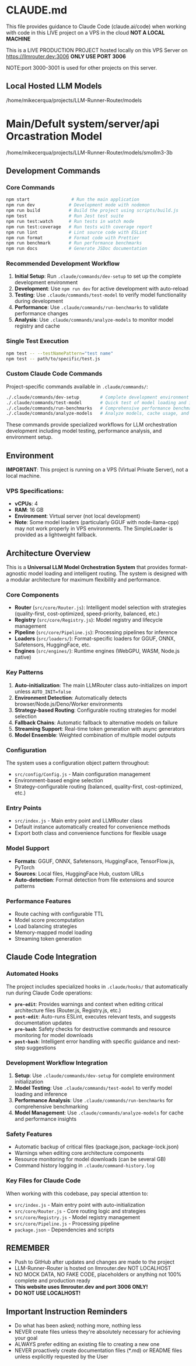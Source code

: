 # CLAUDE.md

This file provides guidance to Claude Code (claude.ai/code) when working with code in this LIVE project on a VPS in the cloud **NOT A LOCAL MACHINE**

This is a LIVE PRODUCTION PROJECT hosted locally on this VPS Server on https://llmrouter.dev:3006
**ONLY USE PORT 3006**

NOTE:port 3000-3001 is used for other projects on this server. 

## Local Hosted LLM Models
/home/mikecerqua/projects/LLM-Runner-Router/models

# Main/Defult system/server/api Orcastration Model
/home/mikecerqua/projects/LLM-Runner-Router/models/smollm3-3b

## Development Commands

### Core Commands
```bash
npm start                # Run the main application
npm run dev             # Development mode with nodemon
npm run build           # Build the project using scripts/build.js
npm test                # Run Jest test suite
npm run test:watch      # Run tests in watch mode
npm run test:coverage   # Run tests with coverage report
npm run lint            # Lint source code with ESLint
npm run format          # Format code with Prettier
npm run benchmark       # Run performance benchmarks
npm run docs            # Generate JSDoc documentation
```

### Recommended Development Workflow

1. **Initial Setup**: Run `.claude/commands/dev-setup` to set up the complete development environment
2. **Development**: Use `npm run dev` for active development with auto-reload
3. **Testing**: Use `.claude/commands/test-model` to verify model functionality during development
4. **Performance**: Use `.claude/commands/run-benchmarks` to validate performance changes
5. **Analysis**: Use `.claude/commands/analyze-models` to monitor model registry and cache

### Single Test Execution
```bash
npm test -- --testNamePattern="test name"
npm test -- path/to/specific/test.js
```

### Custom Claude Code Commands

Project-specific commands available in `.claude/commands/`:

```bash
./.claude/commands/dev-setup        # Complete development environment setup
./.claude/commands/test-model       # Quick test of model loading and inference
./.claude/commands/run-benchmarks   # Comprehensive performance benchmarking
./.claude/commands/analyze-models   # Analyze models, cache usage, and metrics
```

These commands provide specialized workflows for LLM orchestration development including model testing, performance analysis, and environment setup.

## Environment

**IMPORTANT**: This project is running on a VPS (Virtual Private Server), not a local machine.

### VPS Specifications:
- **vCPUs**: 4
- **RAM**: 16 GB
- **Environment**: Virtual server (not local development)
- **Note**: Some model loaders (particularly GGUF with node-llama-cpp) may not work properly in VPS environments. The SimpleLoader is provided as a lightweight fallback.

## Architecture Overview

This is a **Universal LLM Model Orchestration System** that provides format-agnostic model loading and intelligent routing. The system is designed with a modular architecture for maximum flexibility and performance.

### Core Components

- **Router** (`src/core/Router.js`): Intelligent model selection with strategies (quality-first, cost-optimized, speed-priority, balanced, etc.)
- **Registry** (`src/core/Registry.js`): Model registry and lifecycle management
- **Pipeline** (`src/core/Pipeline.js`): Processing pipelines for inference
- **Loaders** (`src/loaders/`): Format-specific loaders for GGUF, ONNX, Safetensors, HuggingFace, etc.
- **Engines** (`src/engines/`): Runtime engines (WebGPU, WASM, Node.js native)

### Key Patterns

1. **Auto-initialization**: The main LLMRouter class auto-initializes on import unless `AUTO_INIT=false`
2. **Environment Detection**: Automatically detects browser/Node.js/Deno/Worker environments
3. **Strategy-based Routing**: Configurable routing strategies for model selection
4. **Fallback Chains**: Automatic fallback to alternative models on failure
5. **Streaming Support**: Real-time token generation with async generators
6. **Model Ensemble**: Weighted combination of multiple model outputs

### Configuration

The system uses a configuration object pattern throughout:
- `src/config/Config.js` - Main configuration management
- Environment-based engine selection
- Strategy-configurable routing (balanced, quality-first, cost-optimized, etc.)

### Entry Points

- `src/index.js` - Main entry point and LLMRouter class
- Default instance automatically created for convenience methods
- Export both class and convenience functions for flexible usage

### Model Support

- **Formats**: GGUF, ONNX, Safetensors, HuggingFace, TensorFlow.js, PyTorch
- **Sources**: Local files, HuggingFace Hub, custom URLs
- **Auto-detection**: Format detection from file extensions and source patterns

### Performance Features

- Route caching with configurable TTL
- Model score precomputation
- Load balancing strategies
- Memory-mapped model loading
- Streaming token generation

## Claude Code Integration

### Automated Hooks

The project includes specialized hooks in `.claude/hooks/` that automatically run during Claude Code operations:

- **`pre-edit`**: Provides warnings and context when editing critical architecture files (Router.js, Registry.js, etc.)
- **`post-edit`**: Auto-runs ESLint, executes relevant tests, and suggests documentation updates
- **`pre-bash`**: Safety checks for destructive commands and resource monitoring for model downloads
- **`post-bash`**: Intelligent error handling with specific guidance and next-step suggestions

### Development Workflow Integration

1. **Setup**: Use `.claude/commands/dev-setup` for complete environment initialization
2. **Model Testing**: Use `.claude/commands/test-model` to verify model loading and inference
3. **Performance Analysis**: Use `.claude/commands/run-benchmarks` for comprehensive benchmarking
4. **Model Management**: Use `.claude/commands/analyze-models` for cache and performance insights

### Safety Features

- Automatic backup of critical files (package.json, package-lock.json)
- Warnings when editing core architecture components
- Resource monitoring for model downloads (can be several GB)
- Command history logging in `.claude/command-history.log`

### Key Files for Claude Code

When working with this codebase, pay special attention to:
- `src/index.js` - Main entry point with auto-initialization
- `src/core/Router.js` - Core routing logic and strategies
- `src/core/Registry.js` - Model registry management
- `src/core/Pipeline.js` - Processing pipeline
- `package.json` - Dependencies and scripts

## REMEMBER
- Push to GitHub after updates and changes are made to the project
- LLM-Runner-Router is hosted on llmrouter.dev NOT LOCALHOST
- NO MOCK DATA, NO FAKE CODE, placeholders or anything not 100% complete and production ready
- **This website uses llmrouter.dev and port 3006 ONLY!**
- **DO NOT USE LOCALHOST!**

## Important Instruction Reminders
- Do what has been asked; nothing more, nothing less
- NEVER create files unless they're absolutely necessary for achieving your goal
- ALWAYS prefer editing an existing file to creating a new one
- NEVER proactively create documentation files (*.md) or README files unless explicitly requested by the User